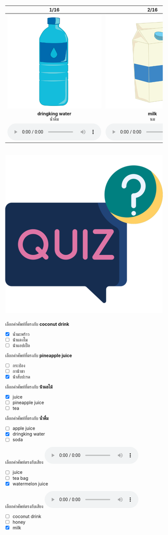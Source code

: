<div class="carrousel">


|1/16|2/16|3/16|4/16|5/16|6/16|7/16|8/16|9/16|10/16|11/16|12/16|13/16|14/16|15/16|16/16|
| :----: | :----: | :----: | :----: | :----: | :----: | :----: | :----: | :----: | :----: | :----: | :----: | :----: | :----: | :----: | :----: |
|![](/media/img/drinks/dringking&#x20;water.svg)|![](/media/img/drinks/milk.svg)|![](/media/img/drinks/coffee.svg)|![](/media/img/drinks/juice.svg)|![](/media/img/drinks/orange&#x20;juice.svg)|![](/media/img/drinks/apple&#x20;juice.svg)|![](/media/img/drinks/pineapple&#x20;juice.svg)|![](/media/img/drinks/watermelon&#x20;juice.svg)|![](/media/img/drinks/coconut&#x20;drink.svg)|![](/media/img/drinks/smoothie.svg)|![](/media/img/drinks/honey.svg)|![](/media/img/drinks/soda.svg)|![](/media/img/drinks/tea.svg)|![](/media/img/drinks/tea&#x20;bag.svg)|![](/media/img/drinks/teapot.svg)|![](/media/img/drinks/can.svg)|
|**dringking water**<br>น้ำดื่ม|**milk**<br>นม|**coffee**<br>กาแฟ|**juice**<br>น้ําผลไม้|**orange juice**<br>น้ําส้ม|**apple juice**<br>น้ําแอปเปิ้ล|**pineapple juice**<br>น้ําสับปะรด|**watermelon juice**<br>น้ําแตงโม|**coconut drink**<br>น้ำมะพร้าว|**smoothie**<br>สมูทตี้|**honey**<br>น้ําผึ้ง|**soda**<br>โซดา|**tea**<br>ชา|**tea bag**<br>ถุงชา|**teapot**<br>กาน้ําชา|**can**<br>กระป๋อง|
|![](/media/audio/dringking&#x20;water.mp3)|![](/media/audio/milk.mp3)|![](/media/audio/coffee.mp3)|![](/media/audio/juice.mp3)|![](/media/audio/orange&#x20;juice.mp3)|![](/media/audio/apple&#x20;juice.mp3)|![](/media/audio/pineapple&#x20;juice.mp3)|![](/media/audio/watermelon&#x20;juice.mp3)|![](/media/audio/coconut&#x20;drink.mp3)|![](/media/audio/smoothie.mp3)|![](/media/audio/honey.mp3)|![](/media/audio/soda.mp3)|![](/media/audio/tea.mp3)|![](/media/audio/tea&#x20;bag.mp3)|![](/media/audio/teapot.mp3)|![](/media/audio/can.mp3)|

</div>



# ![icon](/media/icons/quiz.svg) 


 เลือกคำศัพท์ที่ตรงกับ **coconut drink**
 - [x] น้ำมะพร้าว
 - [ ] น้ําแตงโม
 - [ ] น้ําแอปเปิ้ล

 เลือกคำศัพท์ที่ตรงกับ **pineapple juice**
 - [ ] กระป๋อง
 - [ ] กาน้ําชา
 - [x] น้ําสับปะรด

 เลือกคำศัพท์ที่ตรงกับ **น้ําผลไม้**
 - [x] juice
 - [ ] pineapple juice
 - [ ] tea

 เลือกคำศัพท์ที่ตรงกับ **น้ำดื่ม**
 - [ ] apple juice
 - [x] dringking water
 - [ ] soda

 เลือกคำศัพท์ตรงกับเสียง ![](/media/audio/watermelon&#x20;juice.mp3) 
 - [ ] juice
 - [ ] tea bag
 - [x] watermelon juice

 เลือกคำศัพท์ตรงกับเสียง ![](/media/audio/milk.mp3) 
 - [ ] coconut drink
 - [ ] honey
 - [x] milk
